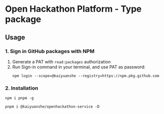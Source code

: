 # Open Hackathon Platform - Type package

## Usage

### 1. Sign in GitHub packages with NPM

1. Generate a PAT with `read:packages` authorization
2. Run Sign-in command in your terminal, and use PAT as password:
    ```shell
    npm login --scope=@kaiyuanshe --registry=https://npm.pkg.github.com
    ```

### 2. Installation

```shell
npm i pnpm -g

pnpm i @kaiyuanshe/openhackathon-service -D
```
